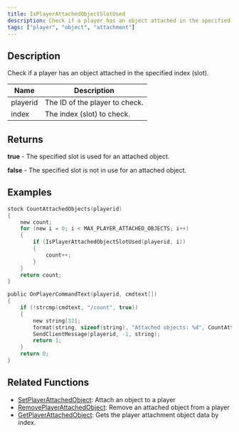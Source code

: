 ```yaml
---
title: IsPlayerAttachedObjectSlotUsed
description: Check if a player has an object attached in the specified index (slot).
tags: ["player", "object", "attachment"]
---
```


## Description

Check if a player has an object attached in the specified index (slot).

| Name     | Description                    |
| -------- | ------------------------------ |
| playerid | The ID of the player to check. |
| index    | The index (slot) to check.     |

## Returns

**true** - The specified slot is used for an attached object.

**false** - The specified slot is not in use for an attached object.

## Examples

```c
stock CountAttachedObjects(playerid)
{
    new count;
    for (new i = 0; i < MAX_PLAYER_ATTACHED_OBJECTS; i++)
    {
        if (IsPlayerAttachedObjectSlotUsed(playerid, i))
        {
            count++;
        }
    }
    return count;
}

public OnPlayerCommandText(playerid, cmdtext[])
{
    if (!strcmp(cmdtext, "/count", true))
    {
        new string[32];
        format(string, sizeof(string), "Attached objects: %d", CountAttachedObjects(playerid));
        SendClientMessage(playerid, -1, string);
        return 1;
    }
    return 0;
}
```

## Related Functions

- [SetPlayerAttachedObject](SetPlayerAttachedObject): Attach an object to a player
- [RemovePlayerAttachedObject](RemovePlayerAttachedObject): Remove an attached object from a player
- [GetPlayerAttachedObject](GetPlayerAttachedObject): Gets the player attachment object data by index.
